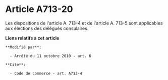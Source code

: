 # Article A713-20

Les dispositions        de l'article  A. 713-4 et de l'article A. 713-5 sont applicables aux élections des délégués
consulaires.

**Liens relatifs à cet article**

	**Modifié par**:

	  - Arrêté du 11 octobre 2010 - art. 6

	**Cite**:

	  - Code de commerce - art. A713-4
